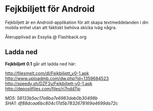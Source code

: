 Fejkbiljett för Android
=======================

Fejkbiljett är en Android-applikation för att skapa textmeddelanden i din mobila enhet utan att faktiskt behöva skicka iväg några.

Återupplivad av Essylia @ Flashback.org

Ladda ned
---------

**Fejkbiljett 0.1** går att ladda ned här:

http://filesmelt.com/dl/Fejkbiljett_v0-1.apk  
http://www.uploadmb.com/dw.php?id=1359684523  
http://speedy.sh/DZF3y/Fejkbiljett-v0-1.apk  
http://depositfiles.com/files/ri7ndd7jp

*MD5: 58133b5ac17a8ba7e6983dab0b30498b*  
*SHA1: df88dcaa6bc804c17d5b7832678169a4699da72c*
